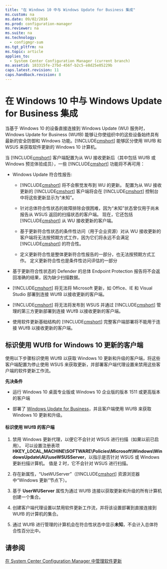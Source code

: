 ```yaml
---
title: "在 Windows 10 中与 Windows Update for Business 集成"
ms.custom: na
ms.date: 09/02/2016
ms.prod: configuration-manager
ms.reviewer: na
ms.suite: na
ms.technology: 
  - configmgr-sum
ms.tgt_pltfrm: na
ms.topic: article
applies_to: 
  - System Center Configuration Manager (current branch)
ms.assetid: 183315fe-27bd-456f-b2c5-e8d25e05229b
caps.latest.revision: 11
caps.handback.revision: 8
---
```

# 在 Windows 10 中与 Windows Update for Business 集成
当基于 Windows 10 的设备直接连接到 Windows Update \(WU\) 服务时，Windows Update for Business \(WUfB\) 能够让你使组织中的这些设备始终具有最新的安全防御和 Windows 功能。[!INCLUDE[cmshort](../LocTest/includes/cmshort_md.md)] 能够区分使用 WUfB 和 WSUS 来获取软件更新的 Windows 10 计算机。  
  
 当 [!INCLUDE[cmshort](../LocTest/includes/cmshort_md.md)] 客户端配置为从 WU 接收更新后（其中包括 WUfB 或 Windows 预览体验成员），一些 [!INCLUDE[cmshort](../LocTest/includes/cmshort_md.md)] 功能将不再可用：  
  
-   Windows Update 符合性报告:  
  
    -   [!INCLUDE[cmshort](../LocTest/includes/cmshort_md.md)] 将不会察觉发布到 WU 的更新。 配置为从 WU 接收更新的 [!INCLUDE[cmshort](../LocTest/includes/cmshort_md.md)] 客户端将会在 [!INCLUDE[cmshort](../LocTest/includes/cmshort_md.md)] 控制台中将这些更新显示为“未知”。  
  
    -   针对总体符合性状态的故障排除会很困难，因为“未知”状态曾仅用于尚未报告从 WSUS 返回的扫描状态的客户端。  现在，它还包括 [!INCLUDE[cmshort](../LocTest/includes/cmshort_md.md)] 从 WU 接收更新的客户端。  
  
    -   基于更新符合性状态的条件性访问（用于企业资源）对从 WU 接收更新的客户端将无法按预期方式工作，因为它们将永远不会满足 [!INCLUDE[cmshort](../LocTest/includes/cmshort_md.md)] 的符合性。  
  
    -   定义更新符合性是整体更新符合性报告的一部分，也无法按预期方式工作。  定义更新符合性也是条件性访问评估的一部分  
  
-   基于更新符合性状态的 Defender 的总体 Endpoint Protection 报告将不会返回准确的结果，因为缺少扫描数据。  
  
-   [!INCLUDE[cmshort](../LocTest/includes/cmshort_md.md)] 将无法将 Microsoft 更新，如 Office、IE 和 Visual Studio 部署到连接 WUfB 以接收更新的客户端。  
  
-   [!INCLUDE[cmshort](../LocTest/includes/cmshort_md.md)] 将无法将发布到 WSUS 并通过 [!INCLUDE[cmshort](../LocTest/includes/cmshort_md.md)] 管理的第三方更新部署到连接 WUfB 以接收更新的客户端。  
  
-   使用软件更新基础结构的 [!INCLUDE[cmshort](../LocTest/includes/cmshort_md.md)] 完整客户端部署将不能用于连接 WUfB 以接收更新的客户端。  
  
## 标识使用 WUfB for Windows 10 更新的客户端  
 使用以下步骤标识使用 WUfB 以获取 Windows 10 更新和升级的客户端，将这些客户端配置为停止使用 WSUS 来获取更新，并部署客户端代理设置来禁用这些客户端的软件更新工作流。  
  
 **先决条件**  
  
-   运行 Windows 10 桌面专业版或 Windows 10 企业版的版本 1511 或更高版本的客户端  
  
-   部署了 [Windows Update for Business](https://technet.microsoft.com/library/mt622730\(v=vs.85\).aspx)，并且客户端使用 WUfB 来获取 Windows 10 更新和升级。  
  
#### 标识使用 WUfB 的客户端  
  
1.  禁用 Windows 更新代理，以便它不会针对 WSUS 进行扫描（如果以前已启用）。 可以设置注册表项 **HKEY\_LOCAL\_MACHINE\\SOFTWARE\\Policies\\Microsoft\\Windows\\WindowsUpdate\\AU\\useWSUSServer**，以指示是否针对 WSUS 或 Windows 更新扫描计算机。  值是 2 时，它不会针对 WSUS 进行扫描。  
  
2.  存在新属性，“UseWUServer”（[!INCLUDE[cmshort](../LocTest/includes/cmshort_md.md)] 资源浏览器中“Windows 更新”节点下）。  
  
3.  基于 **UserWUServer** 属性为通过 WUfB 连接以获取更新和升级的所有计算机创建一个集合。  
  
4.  创建客户端代理设置以禁用软件更新工作流，并将该设置部署到直接连接到 WUfB 的计算机的集合。  
  
5.  通过 WUfB 进行管理的计算机会在符合性状态中显示**未知**，不会计入总体符合性百分比中。  
  
## 请参阅  
 [在 System Center Configuration Manager 中管理软件更新](../LocTest/Manage-software-updates-in-System-Center-Configuration-Manager.md)